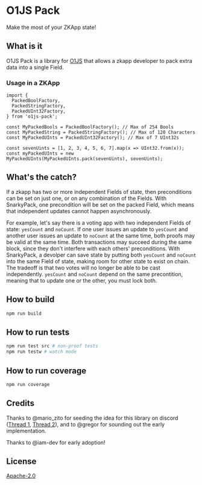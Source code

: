 # O1JS Pack

Make the most of your ZKApp state!

## What is it

O1JS Pack is a library for [O1JS](https://github.com/o1-labs/o1js/) that allows a zkapp developer to pack extra data into a single Field.

### Usage in a ZKApp

```
import {
  PackedBoolFactory,
  PackedStringFactory,
  PackedUInt32Factory,
} from 'o1js-pack';

const MyPackedBools = PackedBoolFactory(); // Max of 254 Bools
const MyPackedString = PackedStringFactory(); // Max of 120 Characters
const MyPackedUInts = PackedUInt32Factory(); // Max of 7 UInt32s

const sevenUints = [1, 2, 3, 4, 5, 6, 7].map(x => UInt32.from(x));
const myPackedUInts = new MyPackedUInts(MyPackedUInts.pack(sevenUints), sevenUints);
```

## What's the catch?

If a zkapp has two or more independent Fields of state, then preconditions can be set on just one, or on any combination of the Fields. With SnarkyPack, one precondition will be set on the packed Field, which means that independent updates cannot happen asynchronously.

For example, let's say there is a voting app with two independent Fields of state: `yesCount` and `noCount`. If one user issues an update to `yesCount` and another user issues an update to `noCount` at the same time, both proofs may be valid at the same time. Both transactions may succeed during the same block, since they don't interfere with each others' preconditions. With SnarkyPack, a devolper can save state by putting both `yesCount` and `noCount` into the same Field of state, making room for other state to exist on chain. The tradeoff is that two votes will no longer be able to be cast independently. `yesCount` and `noCount` depend on the same precontition, meaning that to update one or the other, you must lock both.

## How to build

```sh
npm run build
```

## How to run tests

```sh
npm run test src # non-proof tests
npm run testw # watch mode
```

## How to run coverage

```sh
npm run coverage
```

## Credits

Thanks to @mario_zito for seeding the idea for this library on discord ([Thread 1](https://discord.com/channels/484437221055922177/1128509274465779822), [Thread 2](https://discord.com/channels/484437221055922177/1128501705173106698)), and to @gregor for sounding out the early implementation.

Thanks to @iam-dev for early adoption!

## License

[Apache-2.0](LICENSE)
